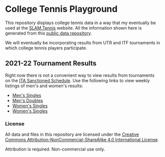 # College Tennis Playground

This repository displays college tennis data in a way that my eventually be used at the [SLAM.Tennis](https://www.slam.tennis/teams/rankings.asp) website. All the information shown here is generated from this [public data repository](https://github.com/slam10s/college-data).

We will eventually be incorporating results from UTR and ITF tournaments in which college tennis players participate.

## 2021-22 Tournament Results

Right now there is not a convenient way to view results from tournaments on the [ITA Sanctioned Schedule](https://www.wearecollegetennis.com/2021/09/02/2021-22-ita-sanctioned-tournaments/#wk42). Use the following links to view weekly listings of men's and women's results:

- [Men's Singles](#)
- [Men's Doubles](#)
- [Women's Singles](#)
- [Women's Singles](#)

### License

All data and files in this repository are licensed under the [Creative Commons Attribution-NonCommercial-ShareAlike 4.0 International License](http://creativecommons.org/licenses/by-nc-sa/4.0/).

Attribution is required. Non-commercial use only.
